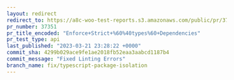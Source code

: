 ```yaml
---
layout: redirect
redirect_to: https://a8c-woo-test-reports.s3.amazonaws.com/public/pr/37351/api/index.html
pr_number: 37351
pr_title_encoded: "Enforce+Strict+%60%40types%60+Dependencies"
pr_test_type: api
last_published: "2023-03-21 23:28:22 +0000"
commit_sha: 4299b029ace9fe1ae2018fb52eaa3aabcd1187b4
commit_message: "Fixed Linting Errors"
branch_name: fix/typescript-package-isolation
---
```

